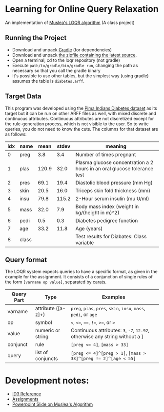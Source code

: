 # Learning for Online Query Relaxation
An implementation of [Muslea's LOQR algorithm](http://webpages.uncc.edu/ras/Muslea-paper.pdf) (A class project)

## Running the Project
- Download and unpack [Gradle](https://services.gradle.org/distributions/gradle-2.3-all.zip) (for dependencies)
- Download and unpack [the zipfile containing the latest source](https://github.com/SeanTater/loqr/archive/master.zip).
- Open a terminal, cd to the loqr repository (not gradle)
- Execute `path/to/gradle/bin/gradle run`, changing the path as necessary so that you call the gradle binary
 - It's possible to use other tables, but the simplest way (using gradle) assumes the table is `diabetes.arff`.

## Target Data
This program was developed using the [Pima Indians Diabetes dataset](https://archive.ics.uci.edu/ml/datasets/Pima+Indians+Diabetes) as its target but it can be run on other ARFF files as well, with mixed discrete and continuous attributes. Continuous attributes are not discretized except for the rule-generation process, which is not visible to the user. So to write queries, you do not need to know the cuts. The columns for that dataset are as follows:

|idx| name  | mean | stdev | meaning
|---|-------|------|-------|---------
|  0| preg  | 3.8  | 3.4   | Number of times pregnant
|  1| plas  | 120.9| 32.0  | Plasma glucose concentration a 2 hours in an oral glucose tolerance test
|  2| pres  | 69.1 | 19.4  | Diastolic blood pressure (mm Hg)
|  3| skin  | 20.5 | 16.0  | Triceps skin fold thickness (mm)
|  4| insu  | 79.8 | 115.2 | 2-Hour serum insulin (mu U/ml)
|  5| mass  | 32.0 | 7.9   | Body mass index (weight in kg/(height in m)^2)
|  6| pedi  | 0.5  | 0.3   | Diabetes pedigree function
|  7| age   | 33.2 | 11.8  | Age (years)
|  8| class |      |       | Test results for Diabates: Class variable

## Query format
The LOQR system expects queries to have a specific format, as given in the example for the assignment. It consists of a conjunction of single rules of the form `[varname op value]`, separated by carats.

| Query Part | Type               | Examples
|------------|--------------------| ---
| varname    | attribute ([a-z]+) | `preg`, `plas`, `pres`, `skin`, `insu`, `mass`, `pedi`, or `age`
| op         | symbol             | `<`, `<=`, `==`, `!=`, `>=`, or `>`
| value      | numeric or string  | Continuous attributes: `3`, `-7`, `12.92`, otherwise any string without a ]
| conjunct   | rule               | `[preg <= 4]`, `[mass > 33]`
| query      | list of conjuncts  | `[preg <= 4]^[preg > 1]`, `[mass > 33]^[preg != 2]^[age < 55]`

# Development notes:
- [ID3 Reference](http://www.cis.temple.edu/~giorgio/cis587/readings/id3-c45.html)
- [Assignments](http://webpages.uncc.edu/ras/KBS-15.html)
- [Powerpoint Slide on Muslea's Algorithm](http://www.cs.uncc.edu/~ras/Failing-Queries-Muslea.ppt)
